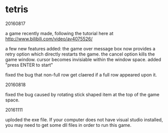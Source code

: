 # tetris 

20160817

a game recently made, following the tutorial here at
http://www.bilibili.com/video/av4075526/

a few new features added:
the game over message box now provides a retry option which directly restarts the game.
the cancel option kills the game window.
cursor becomes invisiable within the window space.
added "press ENTER to start"

fixed the bug that non-full row get claered if a full row appeared upon it.

20160818

fixed the bug caused by rotating stick shaped item at the top of the game space.

20161111

uploded the exe file. If your computer does not have visual studio installed, you may need to get some dll files in order to run this game.
